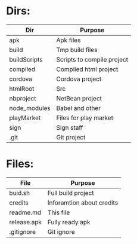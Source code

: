 # Dirs:

Dir          | Purpose 
-------------|------------------
apk          | Apk files
build        | Tmp build files
buildScripts | Scripts to compile project
compiled     | Compiled html project
cordova      | Cordova project
htmlRoot     | Src
nbproject    | NetBean project
node_modules | Babel and other
playMarket   | Files for play market
sign         | Sign staff
.git         | Git project

# Files:

File         | Purpose 
-------------|------------------
buid.sh      | Full build project
credits      | Inforamtion about credits
readme.md    | This file
release.apk  | Fully ready apk
.gitignore   | Git ignore

